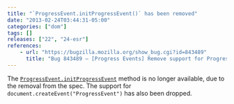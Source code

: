 ```yaml
---
title: "`ProgressEvent.initProgressEvent()` has been removed"
date: "2013-02-24T03:44:31-05:00"
categories: ["dom"]
tags: []
releases: ["22", "24-esr"]
references:
    - url: "https://bugzilla.mozilla.org/show_bug.cgi?id=843489"
      title: "Bug 843489 – [Progress Events] Remove support for ProgressEvent.initProgressEvent() and Document.createEvent(\"ProgressEvent\")"
---
```

The [`ProgressEvent.initProgressEvent`](https://developer.mozilla.org/docs/Web/API/ProgressEvent.initProgressEvent) method is no longer available, due to the removal from the spec. The support for `document.createEvent("ProgressEvent")` has also been dropped.
